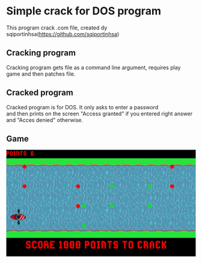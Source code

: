 # Simple crack for DOS program

This program crack .com file, created dy sqiportinhsa(https://github.com/sqiportinhsa)

## Cracking program

Cracking program gets file as a command line argument, requires play game and then patches file.

## Cracked program
Cracked program is for DOS. It only asks to enter a password \
and then prints on the screen "Access granted" if you entered right answer\
and "Acces denied" otherwise.

## Game
![Game play](https://github.com/SimonaytesYan/BreakAsmProgram/blob/crack/Sprites/GamePlay.png)
